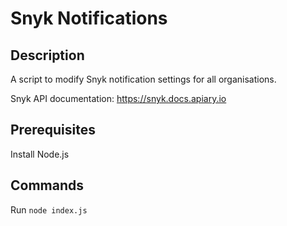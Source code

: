 # Snyk Notifications

## Description

A script to modify Snyk notification settings for all organisations.

Snyk API documentation: https://snyk.docs.apiary.io

## Prerequisites

Install Node.js

## Commands 
Run `node index.js`
